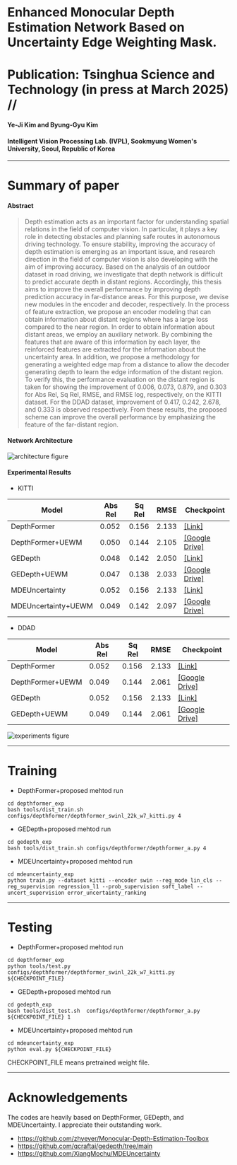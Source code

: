 # Enhanced Monocular Depth Estimation Network Based on Uncertainty Edge Weighting Mask.
# Publication: Tsinghua Science and Technology (in press at March 2025) //
#### Ye-Ji Kim and Byung-Gyu Kim
#### Intelligent Vision Processing Lab. (IVPL), Sookmyung Women's University, Seoul, Republic of Korea

---

# Summary of paper

#### Abstract
> Depth estimation acts as an important factor for understanding spatial relations in the field of computer vision. In particular, it plays a key role in detecting obstacles and planning safe routes in autonomous driving technology. To ensure stability, improving the accuracy of depth estimation is emerging as an important issue, and research direction in the field of computer vision is also developing with the aim of improving accuracy.
Based on the analysis of an outdoor dataset in road driving, we investigate that depth network is difficult to predict accurate depth in distant regions.
Accordingly, this thesis aims to improve the overall performance by improving depth prediction accuracy in far-distance areas. For this purpose, we devise new modules in the encoder and decoder, respectively.
In the process of feature extraction, we propose an encoder modeling that can obtain information about distant regions where has a large loss compared to the near region.
In order to obtain information about distant areas, we employ an auxiliary network. By combining the features that are aware of this information by each layer, the reinforced features are extracted for the information about the uncertainty area.
In addition, we propose a methodology for generating a weighted edge map from a distance to allow the decoder generating depth to learn the edge information of the distant region.
To verify this, the performance evaluation on the distant region is taken for showing the improvement of 0.006, 0.073, 0.879, and 0.303 for Abs Rel, Sq Rel, RMSE, and RMSE log, respectively, on the KITTI dataset. For the DDAD dataset, improvement of 0.417, 0.242, 2.678, and 0.333 is observed respectively.
From these results, the proposed scheme can improve the overall performance by emphasizing the feature of the far-distant region.


#### Network Architecture
![architecture figure](./images/architecture.jpg)


#### Experimental Results

* KITTI
  
| Model |  Abs Rel | Sq Rel |  RMSE | Checkpoint | 
| ------| -----| ------- | ------ | -------------|
| DepthFormer | 0.052| 0.156| 2.133| [[Link]](https://github.com/zhyever/Monocular-Depth-Estimation-Toolbox) |
| DepthFormer+UEWM | 0.050 | 0.144	| 2.105 | [[Google Drive]](https://drive.google.com/drive/folders/1P_Y5Plzu9KsA-8mrzR2n0sDq5w8xE4nl?usp=sharing)
| GEDepth | 0.048| 0.142 | 2.050 | [[Link]](https://github.com/qcraftai/gedepth/tree/main) |
| GEDepth+UEWM | 0.047 | 0.138	| 2.033 | [[Google Drive]](https://drive.google.com/drive/folders/1P_Y5Plzu9KsA-8mrzR2n0sDq5w8xE4nl?usp=sharing)
| MDEUncertainty | 0.052| 0.156 | 2.133 | [[Link]](https://github.com/XiangMochu/MDEUncertainty) |
| MDEUncertainty+UEWM | 0.049 | 0.142	| 2.097 | [[Google Drive]](https://drive.google.com/drive/folders/1P_Y5Plzu9KsA-8mrzR2n0sDq5w8xE4nl?usp=sharing)

* DDAD
  
| Model |  Abs Rel | Sq Rel |  RMSE | Checkpoint | 
| ------| -----| ------- | ------ | -------------|
| DepthFormer | 0.052| 0.156| 2.133| [[Link]](https://github.com/zhyever/Monocular-Depth-Estimation-Toolbox) |
| DepthFormer+UEWM | 0.049 | 0.144	| 2.061| [[Google Drive]](-)
| GEDepth | 0.052| 0.156| 2.133| [[Link]](https://github.com/qcraftai/gedepth/tree/main) |
| GEDepth+UEWM | 0.049 | 0.144	| 2.061| [[Google Drive]](-)

![experiments figure](./images/ExperimentalResults/cap_qual.JPG)

---

# Training

* DepthFormer+proposed mehtod run
<pre><code>cd depthformer_exp
bash tools/dist_train.sh configs/depthformer/depthformer_swinl_22k_w7_kitti.py 4    </code></pre>

* GEDepth+proposed mehtod run
<pre><code>cd gedepth_exp
bash tools/dist_train.sh configs/depthformer/depthformer_a.py 4    </code></pre>

* MDEUncertainty+proposed mehtod run
<pre><code>cd mdeuncertainty_exp
python train.py --dataset kitti --encoder swin --reg_mode lin_cls --reg_supervision regression_l1 --prob_supervision soft_label --uncert_supervision error_uncertainty_ranking    </code></pre>
  
---

# Testing

* DepthFormer+proposed mehtod run
<pre><code>cd depthformer_exp
python tools/test.py configs/depthformer/depthformer_swinl_22k_w7_kitti.py ${CHECKPOINT_FILE}    </code></pre>

* GEDepth+proposed mehtod run
<pre><code>cd gedepth_exp
bash tools/dist_test.sh  configs/depthformer/depthformer_a.py ${CHECKPOINT_FILE} 1    </code></pre>

* MDEUncertainty+proposed mehtod run
<pre><code>cd mdeuncertainty_exp
python eval.py ${CHECKPOINT_FILE} </code></pre>
  
CHECKPOINT_FILE means pretrained weight file.
  
---

# Acknowledgements

The codes are heavily based on DepthFormer, GEDepth, and MDEUncertainty. I appreciate their outstanding work.
* https://github.com/zhyever/Monocular-Depth-Estimation-Toolbox
* https://github.com/qcraftai/gedepth/tree/main
* https://github.com/XiangMochu/MDEUncertainty

